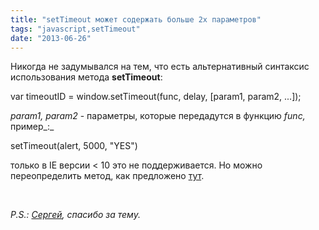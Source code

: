 ```yaml
---
title: "setTimeout может содержать больше 2х параметров"
tags: "javascript,setTimeout"
date: "2013-06-26"
---
```


Никогда не задумывался на тем, что есть альтернативный синтаксис использования метода **setTimeout**:

var timeoutID = window.setTimeout(func, delay, [param1, param2, ...]);

_param1, param2_ - параметры, которые передадутся в функцию _func,_ пример_:_

setTimeout(alert, 5000, "YES")

только в IE версии < 10 это не поддерживается. Но можно переопределить метод, как предложено [тут](https://developer.mozilla.org/en-US/docs/Web/API/window.setTimeout).

 

_P.S.: [Сергей](https://www.ilinsky.com/), спасибо за тему._
